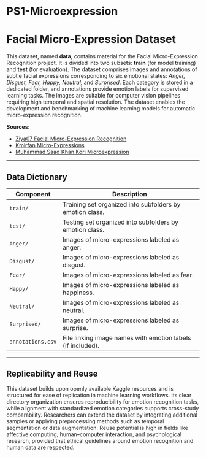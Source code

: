 # PS1-Microexpression
# Facial Micro-Expression Dataset

This dataset, named **data**, contains material for the Facial Micro-Expression Recognition project. It is divided into two subsets: **train** (for model training) and **test** (for evaluation). The dataset comprises images and annotations of subtle facial expressions corresponding to six emotional states: *Anger, Disgust, Fear, Happy, Neutral,* and *Surprised*. Each category is stored in a dedicated folder, and annotations provide emotion labels for supervised learning tasks. The images are suitable for computer vision pipelines requiring high temporal and spatial resolution. The dataset enables the development and benchmarking of machine learning models for automatic micro-expression recognition.  

**Sources:**  
- [Ziya07 Facial Micro-Expression Recognition](https://www.kaggle.com/datasets/ziya07/facial-micro-expression-recognition)  
- [Kmirfan Micro-Expressions](https://www.kaggle.com/datasets/kmirfan/micro-expressions/data)  
- [Muhammad Saad Khan Kori Microexpression](https://www.kaggle.com/datasets/muhammadsaadkhankori/microexpression)  

---

## Data Dictionary

| Component   | Description                                                                 |
|-------------|-----------------------------------------------------------------------------|
| `train/`    | Training set organized into subfolders by emotion class.                    |
| `test/`     | Testing set organized into subfolders by emotion class.                     |
| `Anger/`    | Images of micro-expressions labeled as anger.                               |
| `Disgust/`  | Images of micro-expressions labeled as disgust.                             |
| `Fear/`     | Images of micro-expressions labeled as fear.                                |
| `Happy/`    | Images of micro-expressions labeled as happiness.                           |
| `Neutral/`  | Images of micro-expressions labeled as neutral.                             |
| `Surprised/`| Images of micro-expressions labeled as surprise.                            |
| `annotations.csv` | File linking image names with emotion labels (if included).           |

---

## Replicability and Reuse

This dataset builds upon openly available Kaggle resources and is structured for ease of replication in machine learning workflows. Its clear directory organization ensures reproducibility for emotion recognition tasks, while alignment with standardized emotion categories supports cross-study comparability. Researchers can extend the dataset by integrating additional samples or applying preprocessing methods such as temporal segmentation or data augmentation. Reuse potential is high in fields like affective computing, human–computer interaction, and psychological research, provided that ethical guidelines around emotion recognition and human data are respected.  

